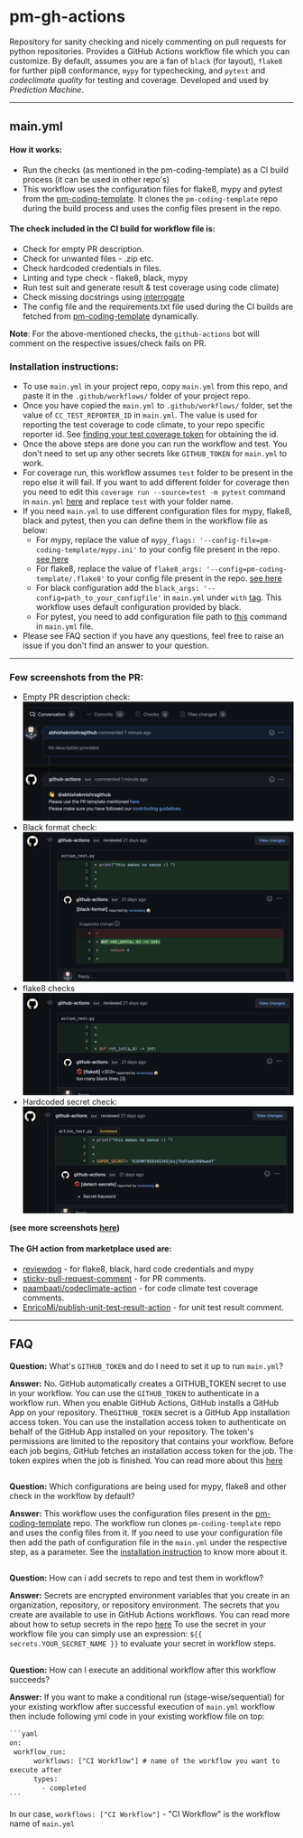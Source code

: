# pm-gh-actions
Repository for sanity checking and nicely commenting on pull requests for python repositories.
Provides a GitHub Actions workflow file which you can customize. By default, assumes you are a fan of
`black` (for layout), `flake8` for further pip8 conformance, `mypy` for typechecking, and `pytest` and _codeclimate quality_ for testing and coverage.
Developed and used by _Prediction Machine_.

 - - -

## main.yml

#### How it works:

- Run the checks (as mentioned in the pm-coding-template) as a CI build process (it can be used in other repo's)
- This workflow uses the configuration files for flake8, mypy and pytest from the [pm-coding-template](https://github.com/predictionmachine/pm-coding-template). It clones the `pm-coding-template` repo during the build process and uses the config files present in the repo.

#### The check included in the CI build for workflow file is:
   - Check for empty PR description.
   - Check for unwanted files - .zip etc.
   - Check hardcoded credentials in files.
   - Linting and type check - flake8, black, mypy
   - Run test suit and generate result & test coverage using code climate)
   - Check missing docstrings using [interrogate](https://github.com/econchick/interrogate)
   - The config file and the requirements.txt file used during the CI builds are fetched from [pm-coding-template](https://github.com/predictionmachine/pm-coding-template/) dynamically.

**Note**: For the above-mentioned checks, the `github-actions` bot will comment on the respective issues/check fails on PR.

### Installation instructions:

- To use `main.yml` in your project repo, copy `main.yml` from this repo, and paste it in the `.github/workflows/` folder of your project repo.
- Once you have copied the `main.yml` to `.github/workflows/` folder, set the value of `CC_TEST_REPORTER_ID` in `main.yml`. The value is used for reporting the test coverage to code climate, to your repo specific reporter id. See [finding your test coverage token](https://docs.codeclimate.com/docs/finding-your-test-coverage-token) for obtaining the id.
- Once the above steps are done you can run the workflow and test. You don't need to set up any other secrets like `GITHUB_TOKEN` for `main.yml` to work.
- For coverage run, this workflow assumes `test` folder to be present in the repo else it will fail. If you want to add different folder for coverage then you need to edit this `coverage run --source=test -m pytest` command in `main.yml` [here](https://github.com/predictionmachine/pm-docker-images/blob/cf4df6bfc1c6b5b630b8d9a7fcde08a639e4c8db/.github/workflows/ci.yml#L139) and replace `test` with your folder name.
- If you need `main.yml` to use different configuration files for mypy, flake8, black and pytest, then you can define them in the workflow file as below:
  - For mypy, replace the value of `mypy_flags: '--config-file=pm-coding-template/mypy.ini'` to your config file present in the repo. [see here](https://github.com/predictionmachine/pm-gh-actions/blob/1be9b2cefc0f3f38614fca87d966feb4eeb4b2bb/.github/workflows/main.yml#L130)
  - For flake8, replace the value of `flake8_args: '--config=pm-coding-template/.flake8'` to your config file present in the repo. [see here](https://github.com/predictionmachine/pm-gh-actions/blob/1be9b2cefc0f3f38614fca87d966feb4eeb4b2bb/.github/workflows/main.yml#L118)
  - For black configuration add the `black_args: '--config=path_to_your_configfile'` in `main.yml` under `with` [tag](https://github.com/predictionmachine/pm-docker-images/blob/cf4df6bfc1c6b5b630b8d9a7fcde08a639e4c8db/.github/workflows/ci.yml#L122). This workflow uses default configuration provided by black.
  - For pytest, you need to add configuration file path to [this](https://github.com/predictionmachine/pm-gh-actions/blob/1be9b2cefc0f3f38614fca87d966feb4eeb4b2bb/.github/workflows/main.yml#L138) command in `main.yml` file.
- Please see FAQ section if you have any questions, feel free to raise an issue if you don't find an answer to your question.
- - -

### Few screenshots from the PR:

- Empty PR description check:
![empty-pr](docs/screenshots/empty-pr-comment.png?raw=true "Empty PR comment")
- Black format check:
![Alt text](docs/screenshots/black-report.png?raw=true "Black format")
- flake8 checks
![Alt text](docs/screenshots/flake8-report.png?raw=true "Flake8")
- Hardcoded secret check:
![Alt text](docs/screenshots/secrets_report.png?raw=true "Hardcoded secrets report")

**(see more screenshots [here](/docs/screenshots))**

#### The GH action from marketplace used are:
- [reviewdog](https://github.com/reviewdog) - for flake8, black, hard code credentials and mypy
- [sticky-pull-request-comment](https://github.com/marocchino/sticky-pull-request-comment) - for PR comments.
- [paambaati/codeclimate-action](https://github.com/paambaati/codeclimate-action) - for code climate test coverage comments.
- [EnricoMi/publish-unit-test-result-action](https://github.com/EnricoMi/publish-unit-test-result-action) - for unit test result comment.

- - - 
## FAQ
**Question:** What's `GITHUB_TOKEN` and do I need to set it up to run `main.yml`?

**Answer:** No. GitHub automatically creates a GITHUB_TOKEN secret to use in your workflow. You can use the `GITHUB_TOKEN` to authenticate in a workflow run.
When you enable GitHub Actions, GitHub installs a GitHub App on your repository. The`GITHUB_TOKEN` secret is a GitHub App installation access token. You can use the installation access token to authenticate on behalf of the GitHub App installed on your repository. The token's permissions are limited to the repository that contains your workflow. Before each job begins, GitHub fetches an installation access token for the job. The token expires when the job is finished.
You can read more about this [here](https://docs.github.com/en/actions/reference/authentication-in-a-workflow)

## 
**Question:** Which configurations are being used for mypy, flake8 and other check in the workflow by default?

**Answer:** This workflow uses the configuration files present in the [pm-coding-template](https://github.com/predictionmachine/pm-coding-template/) repo. The workflow run clones `pm-coding-template` repo and uses the config files from it. If you need to use your configuration file then add the path of configuration file in the `main.yml` under the respective step, as a parameter.
See the [installation instruction]("#Installation-instructions") to know more about it.

##
**Question:** How can i add secrets to repo and test them in workflow?

**Answer:** Secrets are encrypted environment variables that you create in an organization, repository, or repository environment. The secrets that you create are available to use in GitHub Actions workflows. You can read more about how to setup secrets in the repo [here](https://docs.github.com/en/actions/reference/encrypted-secrets)
To use the secret in your workflow file you can simply use an expression: `${{ secrets.YOUR_SECRET_NAME }}` to evaluate your secret in workflow steps.

##
**Question:** How can I execute an additional workflow after this workflow succeeds?

**Answer:** If you want to make a conditional run (stage-wise/sequential) for your existing workflow after successful execution of `main.yml` workflow then include following yml code in your existing workflow file on top:

    ```yaml
    on:
     workflow_run:
          workflows: ["CI Workflow"] # name of the workflow you want to execute after
          types:
            - completed
    ```

 In our case, `workflows: ["CI Workflow"]` -  "CI Workflow" is the workflow name of `main.yml`

